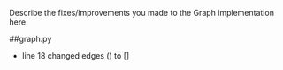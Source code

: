 Describe the fixes/improvements you made to the Graph implementation here.

 ##graph.py
 * line 18 changed edges () to []
 